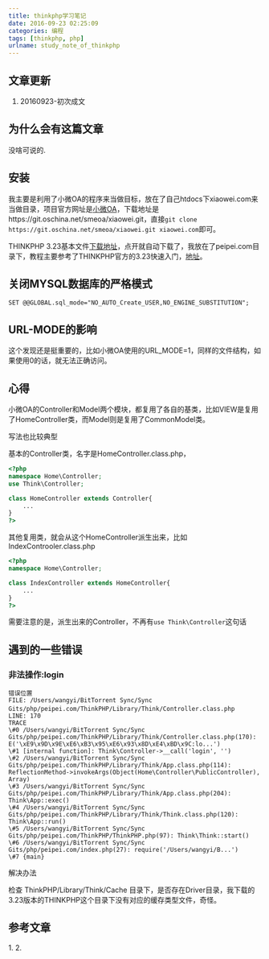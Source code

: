 ```yaml
---
title: thinkphp学习笔记
date: 2016-09-23 02:25:09
categories: 编程
tags: [thinkphp, php]
urlname: study_note_of_thinkphp
---
```


## 文章更新

1. 20160923-初次成文

## 为什么会有这篇文章

没啥可说的.<!-- more -->

## 安装

我主要是利用了小微OA的程序来当做目标，放在了自己htdocs下xiaowei.com来当做目录，项目官方网址是[小微OA](http://www.smeoa.com/)，下载地址是https://git.oschina.net/smeoa/xiaowei.git，直接`git clone https://git.oschina.net/smeoa/xiaowei.git xiaowei.com`即可。

THINKPHP 3.23基本文件[下载地址](http://www.thinkphp.cn/donate/download/id/610.html)，点开就自动下载了，我放在了peipei.com目录下，教程主要参考了THINKPHP官方的3.23快速入门，[地址](http://www.kancloud.cn/thinkphp/thinkphp_quickstart/2138)。

## 关闭MYSQL数据库的严格模式

``` accesslog
SET @@GLOBAL.sql_mode="NO_AUTO_Create_USER,NO_ENGINE_SUBSTITUTION";
```

## URL-MODE的影响

这个发现还是挺重要的，比如小微OA使用的URL_MODE=1，同样的文件结构，如果使用0的话，就无法正确访问。

## 心得

小微OA的Controller和Model两个模块，都复用了各自的基类，比如VIEW是复用了HomeController类，而Model则是复用了CommonModel类。

写法也比较典型

基本的Controller类，名字是HomeController.class.php，

``` php
<?php
namespace Home\Controller;
use Think\Controller;

class HomeController extends Controller{
    ...
}
?>
```

其他复用类，就会从这个HomeController派生出来，比如IndexControoler.class.php

``` php
<?php
namespace Home\Controller;

class IndexController extends HomeController{
    ...
}
?>
```

需要注意的是，派生出来的Controller，不再有`use Think\Controller`这句话


## 遇到的一些错误

### 非法操作:login

``` accesslog
错误位置
FILE: /Users/wangyi/BitTorrent Sync/Sync Gits/php/peipei.com/ThinkPHP/Library/Think/Controller.class.php 　LINE: 170
TRACE
\#0 /Users/wangyi/BitTorrent Sync/Sync Gits/php/peipei.com/ThinkPHP/Library/Think/Controller.class.php(170): E('\xE9\x9D\x9E\xE6\xB3\x95\xE6\x93\x8D\xE4\xBD\x9C:lo...')
\#1 [internal function]: Think\Controller->__call('login', '')
\#2 /Users/wangyi/BitTorrent Sync/Sync Gits/php/peipei.com/ThinkPHP/Library/Think/App.class.php(114): ReflectionMethod->invokeArgs(Object(Home\Controller\PublicController), Array)
\#3 /Users/wangyi/BitTorrent Sync/Sync Gits/php/peipei.com/ThinkPHP/Library/Think/App.class.php(204): Think\App::exec()
\#4 /Users/wangyi/BitTorrent Sync/Sync Gits/php/peipei.com/ThinkPHP/Library/Think/Think.class.php(120): Think\App::run()
\#5 /Users/wangyi/BitTorrent Sync/Sync Gits/php/peipei.com/ThinkPHP/ThinkPHP.php(97): Think\Think::start()
\#6 /Users/wangyi/BitTorrent Sync/Sync Gits/php/peipei.com/index.php(27): require('/Users/wangyi/B...')
\#7 {main}
```
解决办法

检查 ThinkPHP/Library/Think/Cache 目录下，是否存在Driver目录，我下载的3.23版本的THINKPHP这个目录下没有对应的缓存类型文件，奇怪。


## 参考文章

1.[]()
2.[]()

